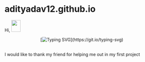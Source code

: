 # adityadav12.github.io
<hi>Hi, <img src="https://raw.githubusercontent.com/MartinHeinz/MartinHeinz/master/wave.gif" width="30px" height="38"></h1>
<br>
<div align="center">

[![Typing SVG](https://readme-typing-svg.demolab.com?font=Fira+Code&size=22&pause=200&color=F70000&center=true&vCenter=true&width=470&lines=Hey!+It's+Aditya+Yadav;I'm+a+Software+Learner.;)](https://git.io/typing-svg)
</div>
<br>
I would like to thank my friend for helping me out in my first project
